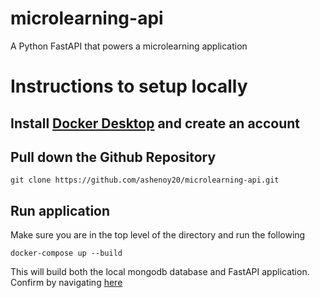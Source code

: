 # microlearning-api
A Python FastAPI that powers a microlearning application

# Instructions to setup locally

## Install [Docker Desktop](https://www.docker.com/products/docker-desktop/) and create an account

## Pull down the Github Repository
```
git clone https://github.com/ashenoy20/microlearning-api.git
```

## Run application

Make sure you are in the top level of the directory and run the following

```
docker-compose up --build   
```
This will build both the local mongodb database and FastAPI application. Confirm by navigating [here](http://localhost:8000/docs)






